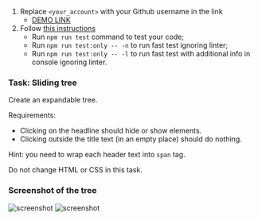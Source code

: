 1. Replace `<your_account>` with your Github username in the link
    - [DEMO LINK](https://vanvalera.github.io/js_sliding-tree-DOM/)
2. Follow [this instructions](https://mate-academy.github.io/layout_task-guideline/)
    - Run `npm run test` command to test your code;
    - Run `npm run test:only -- -n` to run fast test ignoring linter;
    - Run `npm run test:only -- -l` to run fast test with additional info in console ignoring linter.

### Task: Sliding tree

Create an expandable tree.

Requirements:
- Clicking on the headline should hide or show elements.
- Clicking outside the title text (in an empty place) should do nothing.

Hint: you need to wrap each header text into `span` tag.

Do not change HTML or CSS in this task.

### Screenshot of the tree
![screenshot](src/images/sliding_tree.png)
![screenshot](src/images/sliding_tree2.png)
